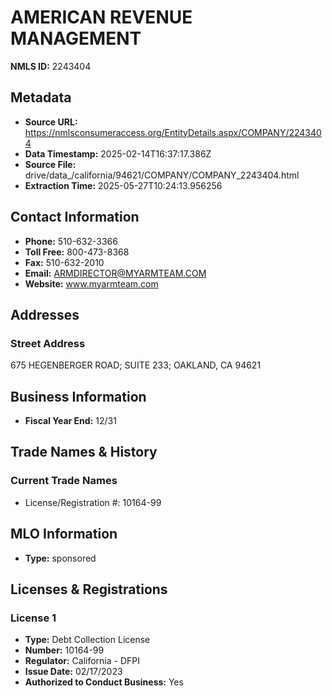 # AMERICAN REVENUE MANAGEMENT

**NMLS ID:** 2243404

## Metadata
- **Source URL:** https://nmlsconsumeraccess.org/EntityDetails.aspx/COMPANY/2243404
- **Data Timestamp:** 2025-02-14T16:37:17.386Z
- **Source File:** drive/data_/california/94621/COMPANY/COMPANY_2243404.html
- **Extraction Time:** 2025-05-27T10:24:13.956256

## Contact Information
- **Phone:** 510-632-3366
- **Toll Free:** 800-473-8368
- **Fax:** 510-632-2010
- **Email:** ARMDIRECTOR@MYARMTEAM.COM
- **Website:** www.myarmteam.com

## Addresses
### Street Address
675 HEGENBERGER ROAD; SUITE 233; OAKLAND, CA 94621

## Business Information
- **Fiscal Year End:** 12/31

## Trade Names & History
### Current Trade Names
- License/Registration #: 10164-99

## MLO Information
- **Type:** sponsored

## Licenses & Registrations

### License 1
- **Type:** Debt Collection License
- **Number:** 10164-99
- **Regulator:** California - DFPI
- **Issue Date:** 02/17/2023
- **Authorized to Conduct Business:** Yes
